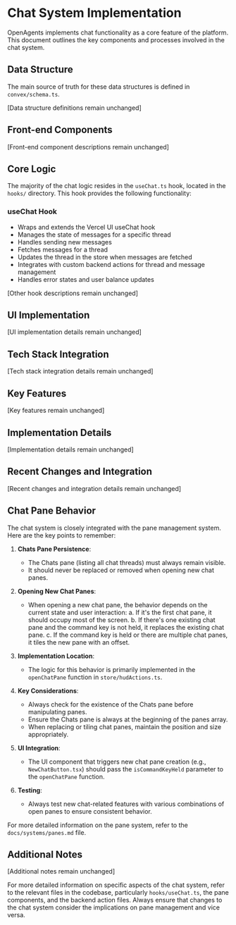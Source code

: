 # Chat System Implementation

OpenAgents implements chat functionality as a core feature of the platform. This document outlines the key components and processes involved in the chat system.

## Data Structure

The main source of truth for these data structures is defined in `convex/schema.ts`.

[Data structure definitions remain unchanged]

## Front-end Components

[Front-end component descriptions remain unchanged]

## Core Logic

The majority of the chat logic resides in the `useChat.ts` hook, located in the `hooks/` directory. This hook provides the following functionality:

### useChat Hook
- Wraps and extends the Vercel UI useChat hook
- Manages the state of messages for a specific thread
- Handles sending new messages
- Fetches messages for a thread
- Updates the thread in the store when messages are fetched
- Integrates with custom backend actions for thread and message management
- Handles error states and user balance updates

[Other hook descriptions remain unchanged]

## UI Implementation

[UI implementation details remain unchanged]

## Tech Stack Integration

[Tech stack integration details remain unchanged]

## Key Features

[Key features remain unchanged]

## Implementation Details

[Implementation details remain unchanged]

## Recent Changes and Integration

[Recent changes and integration details remain unchanged]

## Chat Pane Behavior

The chat system is closely integrated with the pane management system. Here are the key points to remember:

1. **Chats Pane Persistence**: 
   - The Chats pane (listing all chat threads) must always remain visible.
   - It should never be replaced or removed when opening new chat panes.

2. **Opening New Chat Panes**:
   - When opening a new chat pane, the behavior depends on the current state and user interaction:
     a. If it's the first chat pane, it should occupy most of the screen.
     b. If there's one existing chat pane and the command key is not held, it replaces the existing chat pane.
     c. If the command key is held or there are multiple chat panes, it tiles the new pane with an offset.

3. **Implementation Location**:
   - The logic for this behavior is primarily implemented in the `openChatPane` function in `store/hudActions.ts`.

4. **Key Considerations**:
   - Always check for the existence of the Chats pane before manipulating panes.
   - Ensure the Chats pane is always at the beginning of the panes array.
   - When replacing or tiling chat panes, maintain the position and size appropriately.

5. **UI Integration**:
   - The UI component that triggers new chat pane creation (e.g., `NewChatButton.tsx`) should pass the `isCommandKeyHeld` parameter to the `openChatPane` function.

6. **Testing**:
   - Always test new chat-related features with various combinations of open panes to ensure consistent behavior.

For more detailed information on the pane system, refer to the `docs/systems/panes.md` file.

## Additional Notes

[Additional notes remain unchanged]

For more detailed information on specific aspects of the chat system, refer to the relevant files in the codebase, particularly `hooks/useChat.ts`, the pane components, and the backend action files. Always ensure that changes to the chat system consider the implications on pane management and vice versa.